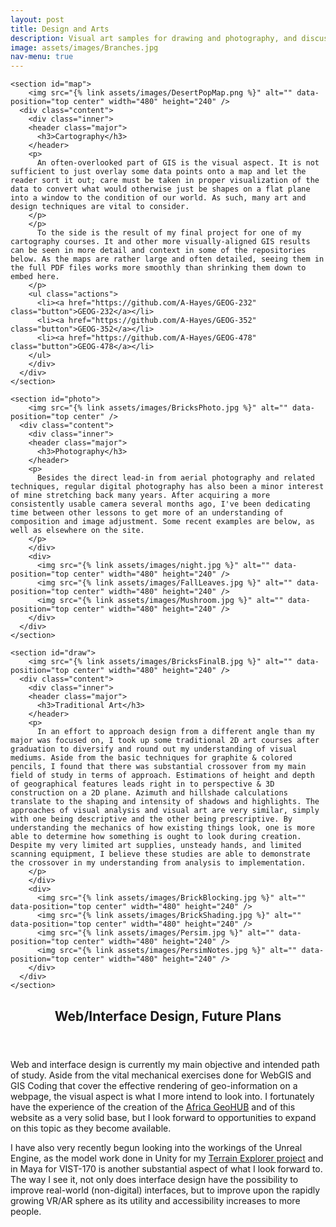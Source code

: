 ```yaml
---
layout: post
title: Design and Arts
description: Visual art samples for drawing and photography, and discussions on experience in other mediums.
image: assets/images/Branches.jpg
nav-menu: true
---
```


<style>
	img {
    max-width: 100%;
    object-fit: contain;
	}
</style>

<div id="main">

  <section id="items" class="spotlights">
  
    <section id="map">
        <img src="{% link assets/images/DesertPopMap.png %}" alt="" data-position="top center" width="480" height="240" />
      <div class="content">
        <div class="inner">
        <header class="major">
          <h3>Cartography</h3>
        </header>
        <p>
          An often-overlooked part of GIS is the visual aspect. It is not sufficient to just overlay some data points onto a map and let the reader sort it out; care must be taken in proper visualization of the data to convert what would otherwise just be shapes on a flat plane into a window to the condition of our world. As such, many art and design techniques are vital to consider. 
        </p>
        </p>
          To the side is the result of my final project for one of my cartography courses. It and other more visually-aligned GIS results can be seen in more detail and context in some of the repositories below. As the maps are rather large and often detailed, seeing them in the full PDF files works more smoothly than shrinking them down to embed here. 
        </p>
        <ul class="actions">
          <li><a href="https://github.com/A-Hayes/GEOG-232" class="button">GEOG-232</a></li>
          <li><a href="https://github.com/A-Hayes/GEOG-352" class="button">GEOG-352</a></li>
          <li><a href="https://github.com/A-Hayes/GEOG-478" class="button">GEOG-478</a></li>
        </ul>
        </div>
      </div>
    </section>
    
    <section id="photo">
        <img src="{% link assets/images/BricksPhoto.jpg %}" alt="" data-position="top center" />
      <div class="content">
        <div class="inner">
        <header class="major">
          <h3>Photography</h3>
        </header>
        <p>
          Besides the direct lead-in from aerial photography and related techniques, regular digital photography has also been a minor interest of mine stretching back many years. After acquiring a more consistently usable camera several months ago, I've been dedicating time between other lessons to get more of an understanding of composition and image adjustment. Some recent examples are below, as well as elsewhere on the site. 
        </p>
        </div>
        <div>
          <img src="{% link assets/images/night.jpg %}" alt="" data-position="top center" width="480" height="240" />
          <img src="{% link assets/images/FallLeaves.jpg %}" alt="" data-position="top center" width="480" height="240" />
          <img src="{% link assets/images/Mushroom.jpg %}" alt="" data-position="top center" width="480" height="240" />
        </div>
      </div>
    </section>
    
    <section id="draw">
        <img src="{% link assets/images/BricksFinalB.jpg %}" alt="" data-position="top center" width="480" height="240" />
      <div class="content">
        <div class="inner">
        <header class="major">
          <h3>Traditional Art</h3>
        </header>
        <p>
          In an effort to approach design from a different angle than my major was focused on, I took up some traditional 2D art courses after graduation to diversify and round out my understanding of visual mediums. Aside from the basic techniques for graphite & colored pencils, I found that there was substantial crossover from my main field of study in terms of approach. Estimations of height and depth of geographical features leads right in to perspective & 3D construction on a 2D plane. Azimuth and hillshade calculations translate to the shaping and intensity of shadows and highlights. The approaches of visual analysis and visual art are very similar, simply with one being descriptive and the other being prescriptive. By understanding the mechanics of how existing things look, one is more able to determine how something is ought to look during creation. Despite my very limited art supplies, unsteady hands, and limited scanning equipment, I believe these studies are able to demonstrate the crossover in my understanding from analysis to implementation. 
        </p>
        </div>
        <div>
          <img src="{% link assets/images/BrickBlocking.jpg %}" alt="" data-position="top center" width="480" height="240" />
          <img src="{% link assets/images/BrickShading.jpg %}" alt="" data-position="top center" width="480" height="240" />
          <img src="{% link assets/images/Persim.jpg %}" alt="" data-position="top center" width="480" height="240" />
          <img src="{% link assets/images/PersimNotes.jpg %}" alt="" data-position="top center" width="480" height="240" />
        </div>
      </div>
    </section>
  
  </section>
  
  <section id="webinter">
    <div class="inner">
      <header class="major">
        <h2>Web/Interface Design, Future Plans</h2>
      </header>
      <p>
        Web and interface design is currently my main objective and intended path of study. Aside from the vital mechanical exercises done for WebGIS and GIS Coding that cover the effective rendering of geo-information on a webpage, the visual aspect is what I more intend to look into. I fortunately have the experience of the creation of the <a href="https://a-hayes.github.io/GISTech.html#geohub">Africa GeoHUB</a> and of this website as a very solid base, but I look forward to opportunities to expand on this topic as they become available.
      </p>
      <p>
        I have also very recently begun looking into the workings of the Unreal Engine, as the model work done in Unity for my <a href="https://a-hayes.github.io/GISTech.html#bridge">Terrain Explorer project</a> and in Maya for VIST-170 is another substantial aspect of what I look forward to. The way I see it, not only does interface design have the possibility to improve real-world (non-digital) interfaces, but to improve upon the rapidly growing VR/AR sphere as its utility and accessibility increases to more people. 
      </p>
    </div>
  </section>
  
</div>
